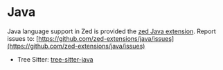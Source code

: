 # Java

Java language support in Zed is provided the [zed Java extension](https://github.com/zed-extensions/java).
Report issues to: [https://github.com/zed-extensions/java/issues](https://github.com/zed-extensions/java/issues)

- Tree Sitter: [tree-sitter-java](https://github.com/tree-sitter/tree-sitter-java)
